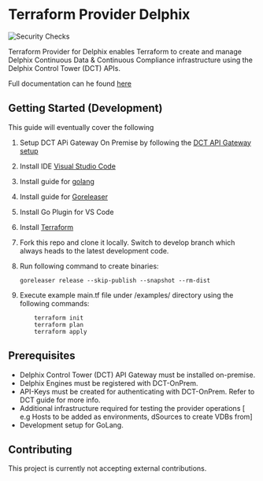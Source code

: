 # Terraform Provider Delphix

![Security Checks](https://github.com/github/docs/actions/workflows/main.yml/badge.svg?branch=feature-1)

Terraform Provider for Delphix enables Terraform to create and manage Delphix Continuous Data &
Continuous Compliance infrastructure using the Delphix Control Tower (DCT) APIs.

Full documentation can he found [here]()

## Getting Started (Development)
This guide will eventually cover the following


1. Setup DCT APi Gateway On Premise by following the [DCT API Gateway setup](https://github.com/delphix/orbital-api-gateway)

2. Install IDE [Visual Studio Code](https://code.visualstudio.com)

3. Install guide for [golang](https://go.dev/dl/)

4. Install guide for [Goreleaser](https://goreleaser.com/install/)

5. Install Go Plugin for VS Code

6. Install [Terraform](https://www.terraform.io/downloads)

7. Fork this repo and clone it locally. Switch to develop branch which always heads to the latest development code.

8. Run following command to create binaries:

   ```goreleaser release --skip-publish --snapshot --rm-dist```

9. Execute example main.tf file under /examples/<resource> directory using the following commands:

    ``` 
        terraform init
        terraform plan
        terraform apply
    ```

## Prerequisites

- Delphix Control Tower (DCT) API Gateway must be installed on-premise.
- Delphix Engines must be registered with DCT-OnPrem.
- API-Keys must be created for authenticating with DCT-OnPrem. Refer to DCT guide for more info.
- Additional infrastructure required for testing the provider operations [ e.g Hosts to be added as environments, dSources to create VDBs from]
- Development setup for GoLang.

## Contributing
This project is currently not accepting external contributions. 